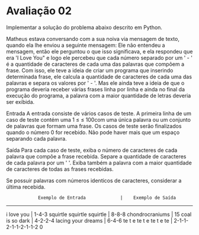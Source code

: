 # Avaliação 02
Implementar a solução do problema abaixo descrito em Python.

Matheus estava conversando com a sua noiva via mensagem de texto, quando ela lhe enviou a seguinte mensagem:
Ele não entendeu a mensagem, então ele perguntou o que isso significava, e ela respondeu que era 'I Love You" e logo ele percebeu que cada número separado por um ' - ' é a quantidade de caracteres de cada uma das palavras que compõem a frase. Com isso, ele teve a ideia de criar um programa que inserindo determinada frase, ele calcula a quantidade de caracteres de cada uma das palavras e separa os valores por ' - '. Mas ele ainda teve a ideia de que o programa deveria receber várias frases linha por linha e ainda no final da execução do programa, a palavra com a maior quantidade de letras deveria ser exibida.

Entrada
A entrada consiste de vários casos de teste. A primeira linha de um caso de teste contém uma 1 ≤ ≤ 100com uma única palavra ou um conjunto de palavras que formam uma frase. Os casos de teste serão finalizados quando o número 0 for recebido. Não pode haver mais que um espaço separando cada palavra.

Saída
Para cada caso de teste, exiba o número de caracteres de cada palavra que compõe a frase recebida. Separe a quantidade de caracteres de cada palavra por um '  '. Exiba também a palavra com a maior quantidade de caracteres de todas as frases recebidas.

Se possuir palavras com números identicos de caracteres, considerar a última recebida.

                Exemplo de Entrada             |    Exemplo de Saída
-----------------------------------------------------------------------------------------
i love you                                     |  1-4-3
squirtle squirtle squirtle                     |  8-8-8
chondrocraniums                                |  15
coal is so dark                                |  4-2-2-4
lacing your dreams                             |  6-4-6
te t e te t e te t e te                        |  2-1-1-2-1-1-2-1-1-2
0